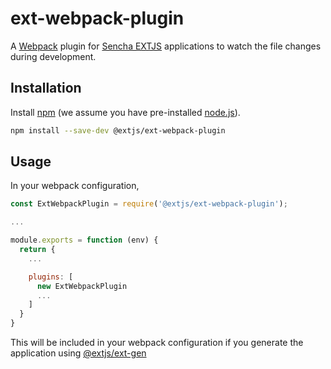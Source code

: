# ext-webpack-plugin

A [Webpack](https://webpack.js.org/) plugin for [Sencha EXTJS](https://www.sencha.com/products/extjs) applications to watch the file changes during development.

## Installation

Install [npm](https://www.npmjs.com/) (we assume you have pre-installed [node.js](https://nodejs.org/)).

```bash
npm install --save-dev @extjs/ext-webpack-plugin
```

## Usage

In your webpack configuration, 

```js
const ExtWebpackPlugin = require('@extjs/ext-webpack-plugin');

...

module.exports = function (env) {
  return {
    ...

    plugins: [
      new ExtWebpackPlugin
      ...
    ]
  }
}

```

This will be included in your webpack configuration if you generate the application using [@extjs/ext-gen](https://github.com/sencha/ext-gen/tree/2.0.x-dev/packages/ext-gen)
